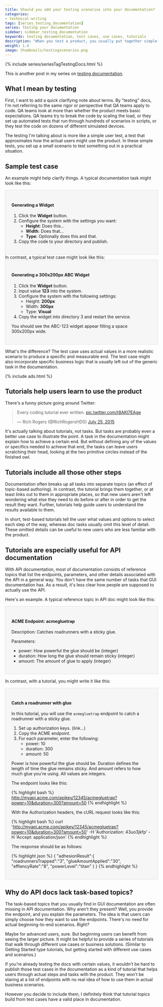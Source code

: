 ```yaml
---
title: Should you add your testing scenarios into your documentation?
categories:
- technical-writing
tags: [series_testing_documentation]
series: Testing your documentation
sidebar: sidebar_testing_documentation
keywords: testing documentation, test cases, use cases, tutorials
description: "When you test a product, you usually put together simple test scenarios that include actual values and other specific details. You can repackage these test scenarios into documentation-based tutorials that help users understand how to use the product. By including specific values and instruction with a defined end, new users can better understand how to use the product for different use cases and scenarios."
weight: 1.4
image: thumbnails/testingscenarios.png
---
```

{% include series/seriesTagTestingDocs.html %}
<style>
div pre {
background-color: #fdfdfd;
}
</style>
This is another post in my series on [testing documentation](/2015/07/07/testing-your-instructions/).

## What I mean by testing
First, I want to add a quick clarifying note about terms. By "testing" docs, I'm not referring to the same rigor or perspective that QA teams apply to code. QA teams look at more than whether the product meets basic expectations. QA teams try to break the code by scaling the load, or they set up automated tests that run through hundreds of scenarios in scripts, or they test the code on dozens of different simulated devices.

The testing I'm talking about is more like a simple user test, a test that approximates how the actual users might use the product. In these simple tests, you set up a small scenario to test something out in a practical situation.

## Sample test case

An example might help clarify things. A typical documentation task might look like this:

<div style="background-color: #f6f6f6; padding: 20px; border: 1px solid #dddddd">
<h4>Generating a Widget</h4>

<ol>
<li>Click the <b>Widget</b> button.</li>
<li>Configure the system with the settings you want:
 <ul><li><b>Height</b>: Does this...</li>
 <li><b>Width</b>: Does that...</li>
 <li><b>Type</b>: Optionally does this and that.</li>
 </ul>
 </li>
<li>Copy the code to your directory and publish.</li>
</ol>
</div>
In contrast, a typical test case might look like this:

<div style="background-color: #f6f6f6; padding: 20px; border: 1px solid #dddddd">

<h4>Generating a 300x200px ABC Widget</h4>

<ol>
<li>Click the <b>Widget</b> button.</li>
<li>Input value <b>123</b> into the system.</li>
<li>Configure the system with the following settings:
 <ul><li>Height: <b>200px</b></li>
 <li>Width: <b>300px</b></li>
 <li>Type: <b>Visual</b></li>
 </ul>
 </li>
<li>Copy the widget into directory 3 and restart the service.</li>
</ol>

<p>You should see the ABC-123 widget appear filling a space 300x200px wide.</p>
</div>

What's the difference? The test case uses actual values in a more realistic scenario to produce a specific and measurable end. The test case might also incorporate specific business logic that is usually left out of the generic task in the documentation.

{% include ads.html %}

## Tutorials help users learn to use the product

There's a funny picture going around Twitter:

<blockquote class="twitter-tweet" lang="en"><p lang="en" dir="ltr">Every coding tutorial ever written. <a href="http://t.co/t8AKl7EAge">pic.twitter.com/t8AKl7EAge</a></p>&mdash; Rich Rogers (@RichRogersHDS) <a href="https://twitter.com/RichRogersHDS/status/624982014257553409">July 25, 2015</a></blockquote>
<script async src="//platform.twitter.com/widgets.js" charset="utf-8"></script>

It's actually talking about tutorials, not tasks. But tasks are probably even a better use case to illustrate the point. A task in the documentation might explain how to achieve a certain end. But without defining any of the values or specifics needed to achieve that end, the tasks can leave users scratching their head, looking at the two primitive circles instead of the finished owl.

## Tutorials include all those other steps

Documentation often breaks up all tasks into separate topics (an effect of topic-based authoring). In contrast, the tutorial brings them together, or at least links out to them in appropriate places, so that new users aren't left wondering what else they need to do before or after in order to get the result they want. Further, tutorials help guide users to understand the results available to them.

In short, test-based tutorials tell the user what values and options to select each step of the way, whereas doc tasks usually omit this level of detail. These omitted details can be useful to new users who are less familiar with the product.

## Tutorials are especially useful for API documentation
With API documentation, most of documentation consists of reference topics that list the endpoints, parameters, and other details associated with the API in a general way. You don't have the same number of tasks that GUI documentation has. As a result, it's less clear how people are supposed to actually use the API.

Here's an example. A typical reference topic in API doc might look like this:

<div style="background-color: #f6f6f6; padding: 20px; border: 1px solid #dddddd">
<h4>ACME Endpoint: acmegluetrap</h4>

<p>Description: Catches roadrunners with a sticky glue. </p>

<p>Parameters:</p>
<ul>
<li>power: How powerful the glue should be (integer)</li>
<li>duration: How long the glue should remain sticky (integer)</li>
<li>amount: The amount of glue to apply (integer)</li>
</ul>
</div>

In contrast, with a tutorial, you might write it like this:

<div style="background-color: #f6f6f6; padding: 20px; border: 1px solid #dddddd">
<h4>Catch a roadrunner with glue</h4>

<p>In this tutorial, you will use the <code>acmegluetrap</code> endpoint to catch a roadrunner with a sticky glue. </p>

<ol>
<li>Set up authorization keys. (link...)</li>
<li>Copy the ACME endpoint. </li>
<li>For each parameter, enter the following:
 <ul><li>power: 10</li>
 <li>duration: 300</li>
 <li>amount: 50</li></ul>
 </li>
 </ol>
<p>Power is how powerful the glue should be. Duration defines the length of time the glue remains sticky. And amount refers to how much glue you're using. All values are integers.</p>

<p>The endpoint looks like this:</p>

{% highlight bash %}
http://myapi.acme.com/apikey/12345/acmegluetrap?power=10&duration=300?amount=50
{% endhighlight %}

<p>With the Authorization headers, the cURL request looks like this:</p>

{% highlight bash %}
curl 'http://myapi.acme.com/apikey/12345/acmegluetrap?power=10&duration=300?amount=50' -H 'Authorization: 43uo3jkfp' -H 'Accept: application/json'
{% endhighlight %}

<p>The response should be as follows:</p>

{% highlight json %}
{
"adhesionResult":{  
       "roadrunnersTrapped":"3",
       "glueAmountApplied":"30",
       "effiencyRate":"8",
       "powerLevel":"titan"
    }
 }
{% endhighlight %}
</div>

## Why do API docs lack task-based topics?

The task-based topics that you usually find in GUI documentation are often missing in API documentation. Why aren't they present? Well, you provide the endpoint, and you explain the parameters. The idea is that users can simply choose how they want to use the endpoints. There's no need for actual beginning-to-end scenarios. *Right?*

Maybe for advanced users, sure. But beginning users can benefit from seeing the larger picture. It might be helpful to provide a series of tutorials that walk through different use cases or business solutions. (Similar to Getting Started type tutorials, but getting started with different use cases and scenarios.)

If you're already testing the docs with certain values, it wouldn't be hard to publish those test cases in the documentation as a kind of tutorial that helps users through actual steps and tasks with the product. They won't be staring at a list of endpoints with no real idea of how to use them in actual business scenarios.

However you decide to include them, I definitely think that tutorial topics build from test cases have a valid place in documentation.
